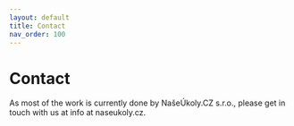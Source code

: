 ```yaml
---
layout: default
title: Contact
nav_order: 100
---
```


# Contact

As most of the work is currently done by NašeÚkoly.CZ s.r.o., please get in touch with us at info at naseukoly.cz.
